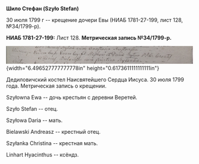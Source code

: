 **Шило Стефан (Szyło Stefan)**

30 июля 1799 г -- крещение дочери Евы (НИАБ 1781-27-199, лист 128,
№34/1799-р).

**НИАБ 1781-27-199:** Лист 128. **Метрическая запись №34/1799-р.**

![](./media/acabe474f4d6cf3ec01e28b90d278a13ac2b3c32.png){width="6.496527777777778in"
height="0.6173611111111111in"}

Дедиловичский костел Наисвятейшего Сердца Иисуса. 30 июля 1799 года.
Метрическая запись о крещении.

Szyłowna Ewa -- дочь крестьян с деревни Веретей.

Szyło Stefan -- отец.

Szyłowa Daria -- мать.

Bielawski Andreasz -- крестный отец.

Szyłanka Christina -- крестная мать.

Linhart Hyacinthus -- ксёндз.
